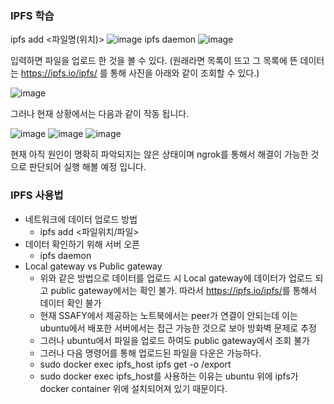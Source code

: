 ### IPFS 학습

ipfs add <파일명(위치)>
![image](/uploads/4a23f16ac3e9ce7d0ddf920f7b593119/image.png)
ipfs daemon 
![image](/uploads/a342ade4eb64aa23cca781438fb0bb8d/image.png)

입력하면 파일을 업로드 한 것을 볼 수 있다. 
(원래라면 목록이 뜨고 그 목록에 뜬 데이터는 https://ipfs.io/ipfs/<CID> 를 통해 사진을 아래와 같이 조회할 수 있다.)

![image](/uploads/3a48b0563d07d4a9cbbbc7fd4638a9b1/image.png)


그러나 현재 상황에서는 다음과 같이 작동 됩니다.

![image](/uploads/e86ac56a76d3558c0657716521b6b57b/image.png)
![image](/uploads/6a559c638c74bdee3cd304e8b879b684/image.png)
![image](/uploads/c9ad9813d4d361594175c36d607574d4/image.png)

현재 아직 원인이 명확히 파악되지는 않은 상태이며 ngrok를 통해서 해결이 가능한 것으로 판단되어 실행 해볼 예정 입니다.


### IPFS 사용법

- 네트워크에 데이터 업로드 방법
    - ipfs add <파일위치/파일>
- 데이터 확인하기 위해 서버 오픈
    - ipfs daemon
- Local gateway vs Public gateway
    - 위와 같은 방법으로 데이터를 업로드 시 Local gateway에 데이터가 업로드 되고 public gateway에서는 확인 불가. 따라서  https://ipfs.io/ipfs/<CID>를 통해서 데이터 확인 불가
    - 현재 SSAFY에서 제공하는 노트북에서는 peer가 연결이 안되는데 이는 ubuntu에서 배포한 서버에서는 접근 가능한 것으로 보아 방화벽 문제로 추정
    - 그러나 ubuntu에서 파일을 업로드 하여도 public gateway에서 조회 불가
    - 그러나 다음 명령어를 통해 업로드된 파일을 다운은 가능하다.
    - sudo docker exec ipfs_host ipfs get <CID> -o /export
    - sudo docker exec ipfs_host를 사용하는 이유는 ubuntu 위에 ipfs가 docker container 위에 설치되어져 있기 때문이다.
     

